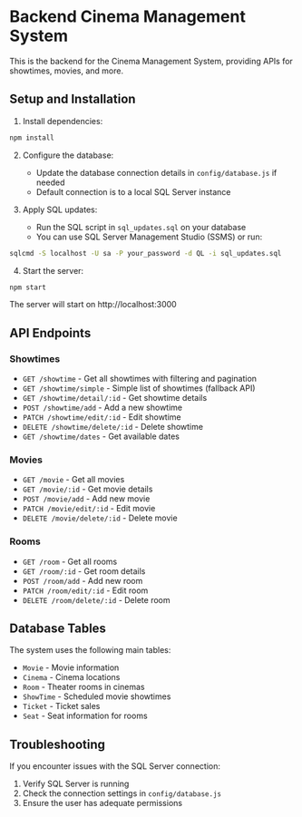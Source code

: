 # Backend Cinema Management System

This is the backend for the Cinema Management System, providing APIs for showtimes, movies, and more.

## Setup and Installation

1. Install dependencies:
```bash
npm install
```

2. Configure the database:
   - Update the database connection details in `config/database.js` if needed
   - Default connection is to a local SQL Server instance

3. Apply SQL updates:
   - Run the SQL script in `sql_updates.sql` on your database
   - You can use SQL Server Management Studio (SSMS) or run:
```bash
sqlcmd -S localhost -U sa -P your_password -d QL -i sql_updates.sql
```

4. Start the server:
```bash
npm start
```

The server will start on http://localhost:3000

## API Endpoints

### Showtimes
- `GET /showtime` - Get all showtimes with filtering and pagination
- `GET /showtime/simple` - Simple list of showtimes (fallback API)
- `GET /showtime/detail/:id` - Get showtime details
- `POST /showtime/add` - Add a new showtime
- `PATCH /showtime/edit/:id` - Edit showtime
- `DELETE /showtime/delete/:id` - Delete showtime
- `GET /showtime/dates` - Get available dates

### Movies
- `GET /movie` - Get all movies
- `GET /movie/:id` - Get movie details
- `POST /movie/add` - Add new movie
- `PATCH /movie/edit/:id` - Edit movie
- `DELETE /movie/delete/:id` - Delete movie

### Rooms
- `GET /room` - Get all rooms
- `GET /room/:id` - Get room details
- `POST /room/add` - Add new room
- `PATCH /room/edit/:id` - Edit room
- `DELETE /room/delete/:id` - Delete room

## Database Tables

The system uses the following main tables:
- `Movie` - Movie information
- `Cinema` - Cinema locations
- `Room` - Theater rooms in cinemas
- `ShowTime` - Scheduled movie showtimes
- `Ticket` - Ticket sales
- `Seat` - Seat information for rooms

## Troubleshooting

If you encounter issues with the SQL Server connection:
1. Verify SQL Server is running
2. Check the connection settings in `config/database.js`
3. Ensure the user has adequate permissions 
